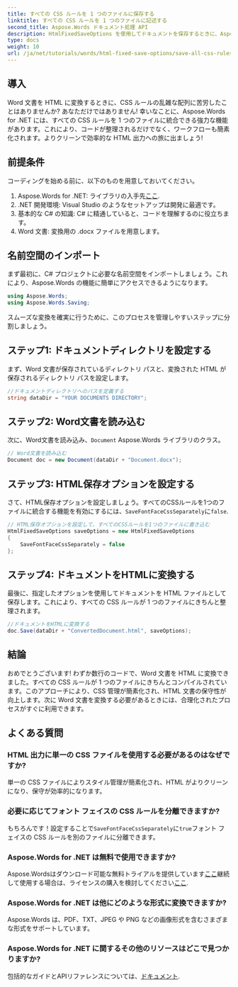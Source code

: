 ```yaml
---
title: すべての CSS ルールを 1 つのファイルに保存する
linktitle: すべての CSS ルールを 1 つのファイルに記述する
second_title: Aspose.Words ドキュメント処理 API
description: HtmlFixedSaveOptions を使用してドキュメントを保存するときに、Aspose.Words for .NET を使用してすべての CSS ルールを 1 つのファイルに書き込む方法を学習します。ステップ バイ ステップのガイダンスについては、この詳細なチュートリアルに従ってください。
type: docs
weight: 10
url: /ja/net/tutorials/words/html-fixed-save-options/save-all-css-rules-in-single-file/
---
```

## 導入

Word 文書を HTML に変換するときに、CSS ルールの乱雑な配列に苦労したことはありませんか? あなただけではありません! 幸いなことに、Aspose.Words for .NET には、すべての CSS ルールを 1 つのファイルに統合できる強力な機能があります。これにより、コードが整理されるだけでなく、ワークフローも簡素化されます。よりクリーンで効率的な HTML 出力への旅に出ましょう!

## 前提条件

コーディングを始める前に、以下のものを用意しておいてください。

1.  Aspose.Words for .NET: ライブラリの入手先[ここ](https://releases.aspose.com/words/net/).
2. .NET 開発環境: Visual Studio のようなセットアップは開発に最適です。
3. 基本的な C# の知識: C# に精通していると、コードを理解するのに役立ちます。
4. Word 文書: 変換用の .docx ファイルを用意します。

## 名前空間のインポート

まず最初に、C# プロジェクトに必要な名前空間をインポートしましょう。これにより、Aspose.Words の機能に簡単にアクセスできるようになります。

```csharp
using Aspose.Words;
using Aspose.Words.Saving;
```

スムーズな変換を確実に行うために、このプロセスを管理しやすいステップに分割しましょう。

## ステップ1: ドキュメントディレクトリを設定する

まず、Word 文書が保存されているディレクトリ パスと、変換された HTML が保存されるディレクトリ パスを設定します。

```csharp
//ドキュメントディレクトリへのパスを定義する
string dataDir = "YOUR DOCUMENTS DIRECTORY";
```

## ステップ2: Word文書を読み込む

次に、Word文書を読み込み、`Document` Aspose.Words ライブラリのクラス。

```csharp
// Word文書を読み込む
Document doc = new Document(dataDir + "Document.docx");
```

## ステップ3: HTML保存オプションを設定する

さて、HTML保存オプションを設定しましょう。すべてのCSSルールを1つのファイルに統合する機能を有効にするには、`SaveFontFaceCssSeparately`に`false`.

```csharp
// HTML保存オプションを設定して、すべてのCSSルールを1つのファイルに書き込む
HtmlFixedSaveOptions saveOptions = new HtmlFixedSaveOptions 
{ 
    SaveFontFaceCssSeparately = false 
};
```

## ステップ4: ドキュメントをHTMLに変換する

最後に、指定したオプションを使用してドキュメントを HTML ファイルとして保存します。これにより、すべての CSS ルールが 1 つのファイルにきちんと整理されます。

```csharp
//ドキュメントをHTMLに変換する
doc.Save(dataDir + "ConvertedDocument.html", saveOptions);
```

## 結論

おめでとうございます! わずか数行のコードで、Word 文書を HTML に変換できました。すべての CSS ルールが 1 つのファイルにきちんとコンパイルされています。このアプローチにより、CSS 管理が簡素化され、HTML 文書の保守性が向上します。次に Word 文書を変換する必要があるときには、合理化されたプロセスがすぐに利用できます。

## よくある質問

### HTML 出力に単一の CSS ファイルを使用する必要があるのはなぜですか?
単一の CSS ファイルによりスタイル管理が簡素化され、HTML がよりクリーンになり、保守が効率的になります。

### 必要に応じてフォント フェイスの CSS ルールを分離できますか?
もちろんです！設定することで`SaveFontFaceCssSeparately`に`true`フォント フェイスの CSS ルールを別のファイルに分離できます。

### Aspose.Words for .NET は無料で使用できますか?
 Aspose.Wordsはダウンロード可能な無料トライアルを提供しています[ここ](https://releases.aspose.com/)継続して使用する場合は、ライセンスの購入を検討してください[ここ](https://purchase.aspose.com/buy).

### Aspose.Words for .NET は他にどのような形式に変換できますか?
Aspose.Words は、PDF、TXT、JPEG や PNG などの画像形式を含むさまざまな形式をサポートしています。

### Aspose.Words for .NET に関するその他のリソースはどこで見つかりますか?
包括的なガイドとAPIリファレンスについては、[ドキュメント](https://reference.aspose.com/words/net/).
